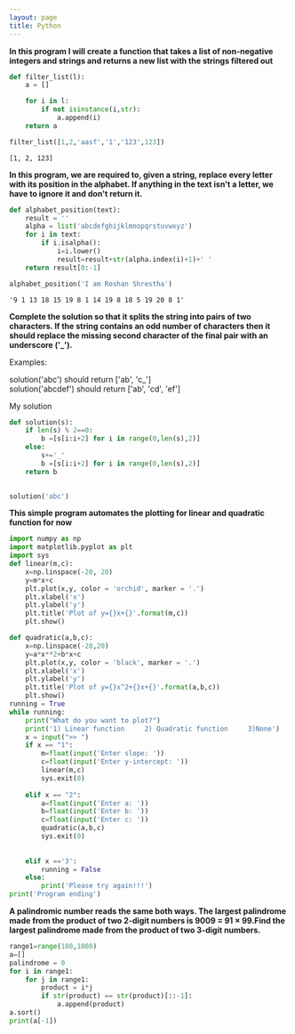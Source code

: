```yaml
---
layout: page
title: Python
---
```

**In this program I will create a function that takes a list of non-negative integers and strings and returns a new list with the strings filtered out**


```python
def filter_list(l):
    a = []

    for i in l:
        if not isinstance(i,str):
            a.append(i)
    return a

```


```python
filter_list([1,2,'aasf','1','123',123])
```




    [1, 2, 123]

**In this program, we are required to, given a string, replace every letter with its position in the alphabet.
If anything in the text isn't a letter, we have to ignore it and don't return it.**


```python
def alphabet_position(text):
    result = ''
    alpha = list('abcdefghijklmnopqrstuvwxyz')
    for i in text:
        if i.isalpha():
            i=i.lower()
            result=result+str(alpha.index(i)+1)+' '
    return result[0:-1]
```


```python
alphabet_position('I am Roshan Shrestha')
```




    '9 1 13 18 15 19 8 1 14 19 8 18 5 19 20 8 1'
    
**Complete the solution so that it splits the string into pairs of two characters. If the string contains an odd number of characters then it should replace the missing second character of the final pair with an underscore ('_').**

Examples:

solution('abc') should return ['ab', 'c_']  
solution('abcdef') should return ['ab', 'cd', 'ef']  

My solution  
```python
def solution(s):
    if len(s) % 2==0:
        b =[s[i:i+2] for i in range(0,len(s),2)]
    else:
        s+='_'
        b =[s[i:i+2] for i in range(0,len(s),2)]
    return b
    
```


```python
solution('abc')
```

**This simple program automates the plotting for linear and quadratic function for now**


```python
import numpy as np
import matplotlib.pyplot as plt
import sys
def linear(m,c):
    x=np.linspace(-20, 20)
    y=m*x+c
    plt.plot(x,y, color = 'orchid', marker = '.')
    plt.xlabel('x')
    plt.ylabel('y')
    plt.title('Plot of y={}x+{}'.format(m,c))
    plt.show()

def quadratic(a,b,c):
    x=np.linspace(-20,20)
    y=a*x**2+b*x+c
    plt.plot(x,y, color = 'black', marker = '.')
    plt.xlabel('x')
    plt.ylabel('y')
    plt.title('Plot of y={}x^2+{}x+{}'.format(a,b,c))
    plt.show()
running = True
while running:
    print("What do you want to plot?")
    print('1) Linear function     2) Quadratic function     3)None')
    x = input(">> ")
    if x == "1":
        m=float(input('Enter slope: '))
        c=float(input('Enter y-intercept: '))
        linear(m,c)
        sys.exit(0)
              
    elif x == "2":
        a=float(input('Enter a: '))
        b=float(input('Enter b: '))
        c=float(input('Enter c: '))
        quadratic(a,b,c)
        sys.exit(0)
        
        
    elif x =='3':
        running = False
    else:
        print('Please try again!!!')
print('Program ending')

```


**A palindromic number reads the same both ways. The largest palindrome made from the product of two 2-digit numbers is 9009 = 91 × 99.Find the largest palindrome made from the product of two 3-digit numbers.**

```python
range1=range(100,1000)
a=[]
palindrome = 0
for i in range1:
    for j in range1:
        product = i*j
        if str(product) == str(product)[::-1]:
            a.append(product)
a.sort()
print(a[-1])
```








